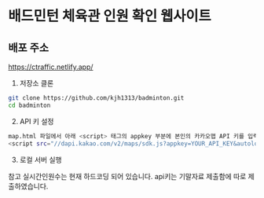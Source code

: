 # 배드민턴 체육관 인원 확인 웹사이트


## 배포 주소  
https://ctraffic.netlify.app/


1. 저장소 클론  
```bash
git clone https://github.com/kjh1313/badminton.git
cd badminton
```

2. API 키 설정
```bash
map.html 파일에서 아래 <script> 태그의 appkey 부분에 본인의 카카오맵 API 키를 입력
<script src="//dapi.kakao.com/v2/maps/sdk.js?appkey=YOUR_API_KEY&autoload=false"></script>
```

3. 로컬 서버 실행

참고
실시간인원수는 현재 하드코딩 되어 있습니다.
api키는 기말자료 제출함에 따로 제출하였습니다.

